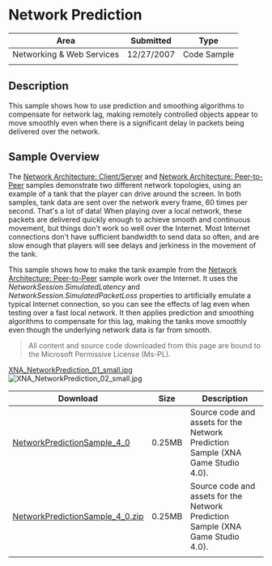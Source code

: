 # Network Prediction

|Area|Submitted|Type|
|-|-|-|
Networking & Web Services|12/27/2007|Code Sample
||||

## Description

This sample shows how to use prediction and smoothing algorithms to compensate for network lag, making remotely controlled objects appear to move smoothly even when there is a significant delay in packets being delivered over the network.

## Sample Overview

The [Network Architecture: Client/Server](https://github.com/simondarksidej/XNAGameStudio/wiki/Network_Architecture_Client-Server) and [Network Architecture: Peer-to-Peer](https://github.com/simondarksidej/XNAGameStudio/wiki/Network_Architecture_Peer-to-Peer) samples demonstrate two different network topologies, using an example of a tank that the player can drive around the screen. In both samples, tank data are sent over the network every frame, 60 times per second. That's a lot of data! When playing over a local network, these packets are delivered quickly enough to achieve smooth and continuous movement, but things don't work so well over the Internet. Most Internet connections don't have sufficient bandwidth to send data so often, and are slow enough that players will see delays and jerkiness in the movement of the tank.

This sample shows how to make the tank example from the [Network Architecture: Peer-to-Peer](https://github.com/simondarksidej/XNAGameStudio/wiki/Network_Architecture_Peer-to-Peer) sample work over the Internet. It uses the *NetworkSession.SimulatedLatency* and *NetworkSession.SimulatedPacketLoss* properties to artificially emulate a typical Internet connection, so you can see the effects of lag even when testing over a fast local network. It then applies prediction and smoothing algorithms to compensate for this lag, making the tanks move smoothly even though the underlying network data is far from smooth.

> All content and source code downloaded from this page are bound to the Microsoft Permissive License (Ms-PL).

[XNA_NetworkPrediction_01_small.jpg](https://github.com/simondarksidej/XNAGameStudio/blob/master/Images/XNA_NetworkPrediction_01_small.jpg?raw=true)
![XNA_NetworkPrediction_02_small.jpg](https://github.com/simondarksidej/XNAGameStudio/blob/master/Images/XNA_NetworkPrediction_02_small.jpg?raw=true)

Download | Size | Description
---|---|---|
[NetworkPredictionSample_4_0](https://github.com/simondarksidej/XNAGameStudio/tree/master/Samples/NetworkPredictionSample_4_0) | 0.25MB | Source code and assets for the Network Prediction Sample (XNA Game Studio 4.0).
[NetworkPredictionSample_4_0.zip](https://github.com/simondarksidej/XNAGameStudioZips/tree/master/Samples/NetworkPredictionSample_4_0.zip) | 0.25MB | Source code and assets for the Network Prediction Sample (XNA Game Studio 4.0).
||||
